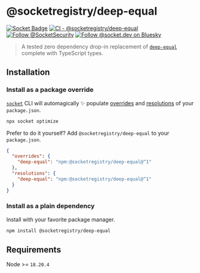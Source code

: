 # @socketregistry/deep-equal

[![Socket Badge](https://socket.dev/api/badge/npm/package/@socketregistry/deep-equal)](https://socket.dev/npm/package/@socketregistry/deep-equal)
[![CI - @socketregistry/deep-equal](https://github.com/SocketDev/socket-registry/actions/workflows/ci.yml/badge.svg)](https://github.com/SocketDev/socket-registry/actions/workflows/ci.yml)
[![Follow @SocketSecurity](https://img.shields.io/twitter/follow/SocketSecurity?style=social)](https://twitter.com/SocketSecurity)
[![Follow @socket.dev on Bluesky](https://img.shields.io/badge/Follow-@socket.dev-1DA1F2?style=social&logo=bluesky)](https://bsky.app/profile/socket.dev)

> A tested zero dependency drop-in replacement of
> [`deep-equal`](https://socket.dev/npm/package/deep-equal) complete with
> TypeScript types.

## Installation

### Install as a package override

[`socket`](https://socket.dev/npm/package/socket) CLI will automagically ✨
populate
[overrides](https://docs.npmjs.com/cli/v9/configuring-npm/package-json#overrides)
and [resolutions](https://yarnpkg.com/configuration/manifest#resolutions) of
your `package.json`.

```sh
npx socket optimize
```

Prefer to do it yourself? Add `@socketregistry/deep-equal` to your
`package.json`.

```json
{
  "overrides": {
    "deep-equal": "npm:@socketregistry/deep-equal@^1"
  },
  "resolutions": {
    "deep-equal": "npm:@socketregistry/deep-equal@^1"
  }
}
```

### Install as a plain dependency

Install with your favorite package manager.

```sh
npm install @socketregistry/deep-equal
```

## Requirements

Node >= `18.20.4`
